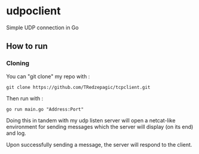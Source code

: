 # udpoclient
Simple UDP connection in Go

## How to run

### Cloning
You can "git clone" my repo with :

```
git clone https://github.com/TRedzepagic/tcpclient.git
```
Then run with :

```
go run main.go "Address:Port" 
```

Doing this in tandem with my udp listen server will open a netcat-like environment for sending messages which the server will display (on its end) and log.

Upon successfully sending a message, the server will respond to the client.